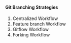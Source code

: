 #### Git Branching Strategies

1) Centralized Workflow
2) Feature branch Workflow
3) Gitflow Workflow
4) Forking Workflow
   
